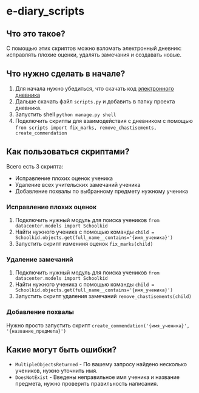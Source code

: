 # e-diary_scripts
 
## Что это такое?

С помощью этих скриптов можно взломать электронный дневник: исправлять плохие оценки, удалять замечания и создавать новые.

## Что нужно сделать в начале?

1. Для начала нужно убедиться, что скачать код [электронного дневника](https://github.com/devmanorg/e-diary)
2. Дальше скачать файл `scripts.py` и добавить в папку проекта дневника.
3. Запустить shell `python manage.py shell`
4. Подключить скрипты для взаимодействия с дневником с помощью `from scripts import fix_marks, remove_chastisements, create_commendation`

## Как пользоваться скриптами?

Всего есть 3 скрипта: 
- Исправление плохих оценок ученика
- Удаление всех учительских замечаний ученика
- Добавление похвалы по выбранному предмету нужному ученика

### Исправление плохих оценок

1. Подключить нужный модуль для поиска учеников  `from datacenter.models import Schoolkid`
2. Найти нужного ученика с помощью команды `child = Schoolkid.objects.get(full_name__contains='{имя_ученика}')`
3. Запустить скрипт измениня оценок `fix_marks(child)`

### Удаление замечаний

1. Подключить нужный модуль для поиска учеников  `from datacenter.models import Schoolkid`
2. Найти нужного ученика с помощью команды `child = Schoolkid.objects.get(full_name__contains='{имя_ученика}')`
3. Запустить скрипт удаления замечаний `remove_chastisements(child)`

### Добавление похвалы

Нужно просто запустить скрипт `create_commendation('{имя_ученика}', '{название_предмета}')`

## Какие могут быть ошибки?

- `MultipleObjectsReturned` - По вашему запросу найдено несколько учеников, нужно уточнить имя.
- `DoesNotExist` - Введены неправильное имя ученика и название предмета, нужно проверить правильность написания.